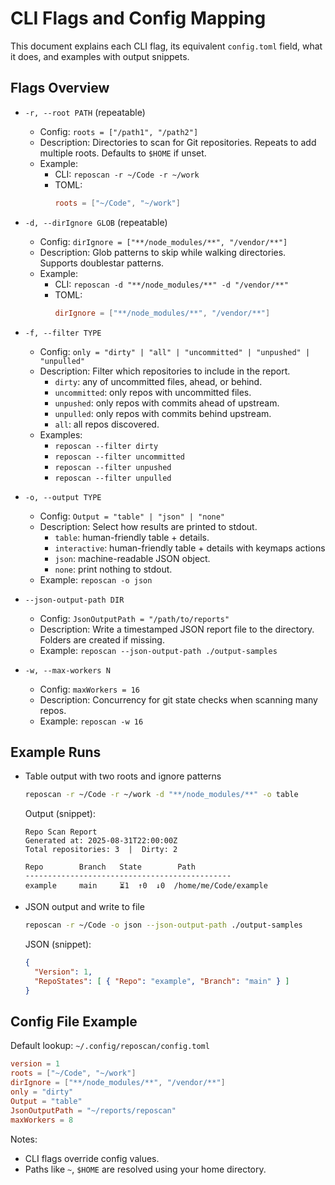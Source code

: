 # CLI Flags and Config Mapping

This document explains each CLI flag, its equivalent `config.toml` field, what it does, and examples with output snippets.

## Flags Overview

- `-r, --root PATH` (repeatable)
  - Config: `roots = ["/path1", "/path2"]`
  - Description: Directories to scan for Git repositories. Repeats to add multiple roots. Defaults to `$HOME` if unset.
  - Example:
    - CLI: `reposcan -r ~/Code -r ~/work`
    - TOML:
      ```toml
      roots = ["~/Code", "~/work"]
      ```

- `-d, --dirIgnore GLOB` (repeatable)
  - Config: `dirIgnore = ["**/node_modules/**", "/vendor/**"]`
  - Description: Glob patterns to skip while walking directories. Supports doublestar patterns.
  - Example:
    - CLI: `reposcan -d "**/node_modules/**" -d "/vendor/**"`
    - TOML:
      ```toml
      dirIgnore = ["**/node_modules/**", "/vendor/**"]
      ```

- `-f, --filter TYPE`
  - Config: `only = "dirty" | "all" | "uncommitted" | "unpushed" | "unpulled"`
  - Description: Filter which repositories to include in the report.
    - `dirty`: any of uncommitted files, ahead, or behind.
    - `uncommitted`: only repos with uncommitted files.
    - `unpushed`: only repos with commits ahead of upstream.
    - `unpulled`: only repos with commits behind upstream.
    - `all`: all repos discovered.
  - Examples:
    - `reposcan --filter dirty`
    - `reposcan --filter uncommitted`
    - `reposcan --filter unpushed`
    - `reposcan --filter unpulled`

- `-o, --output TYPE`
  - Config: `Output = "table" | "json" | "none"`
  - Description: Select how results are printed to stdout.
    - `table`: human-friendly table + details.
    - `interactive`: human-friendly table + details with keymaps actions
    - `json`: machine-readable JSON object.
    - `none`: print nothing to stdout.
  - Example: `reposcan -o json`

- `--json-output-path DIR`
  - Config: `JsonOutputPath = "/path/to/reports"`
  - Description: Write a timestamped JSON report file to the directory. Folders are created if missing.
  - Example: `reposcan --json-output-path ./output-samples`

- `-w, --max-workers N`
  - Config: `maxWorkers = 16`
  - Description: Concurrency for git state checks when scanning many repos.
  - Example: `reposcan -w 16`

## Example Runs

- Table output with two roots and ignore patterns
  ```sh
  reposcan -r ~/Code -r ~/work -d "**/node_modules/**" -o table
  ```
  Output (snippet):
  ```
  Repo Scan Report
  Generated at: 2025-08-31T22:00:00Z
  Total repositories: 3  |  Dirty: 2

  Repo        Branch   State        Path
  ----------------------------------------------
  example     main     ⏳1  ↑0  ↓0  /home/me/Code/example
  ```

- JSON output and write to file
  ```sh
  reposcan -r ~/Code -o json --json-output-path ./output-samples
  ```
  JSON (snippet):
  ```json
  {
    "Version": 1,
    "RepoStates": [ { "Repo": "example", "Branch": "main" } ]
  }
  ```

## Config File Example

Default lookup: `~/.config/reposcan/config.toml`

```toml
version = 1
roots = ["~/Code", "~/work"]
dirIgnore = ["**/node_modules/**", "/vendor/**"]
only = "dirty"
Output = "table"
JsonOutputPath = "~/reports/reposcan"
maxWorkers = 8
```

Notes:
- CLI flags override config values.
- Paths like `~`, `$HOME` are resolved using your home directory.
